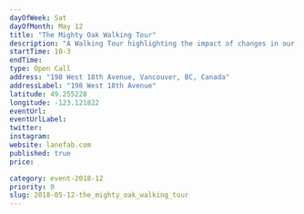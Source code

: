 ```yaml
---
dayOfWeek: Sat
dayOfMonth: May 12
title: "The Mighty Oak Walking Tour"
description: "A Walking Tour highlighting the impact of changes in our community resulting from the construction of Laneway Houses and Passive Houses. We will meet at the Mighty Oak Groceries (198 West 18th Avenue) to showcase an outstanding community gathering place. Coffee and treats will be included in the tour fee. Outside the Mighty Oak will be a renovated Airstream Trailer for you to tour. The walk will start with the tour of 2-3 Laneway Houses and a completed Passive House. Your tour guide is Jill Leversage - a homeowner who just moved into this community."
startTime: 10-3
endTime: 
type: Open Call
address: "198 West 18th Avenue, Vancouver, BC, Canada"
addressLabel: "198 West 18th Avenue"
latitude: 49.255228
longitude: -123.121822
eventUrl: 
eventUrlLabel: 
twitter: 
instagram: 
website: lanefab.com
published: true
price: 

category: event-2018-12
priority: 0
slug: 2018-05-12-the_mighty_oak_walking_tour
---
```

